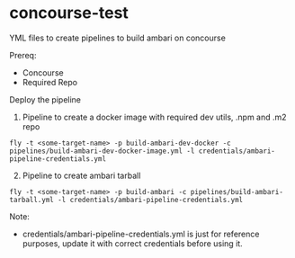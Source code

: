 # concourse-test
YML files to create pipelines to build ambari on concourse

Prereq:
- Concourse
- Required Repo

Deploy the pipeline

1. Pipeline to create a docker image with required dev utils, .npm and .m2 repo
```
fly -t <some-target-name> -p build-ambari-dev-docker -c pipelines/build-ambari-dev-docker-image.yml -l credentials/ambari-pipeline-credentials.yml
```
2. Pipeline to create ambari tarball
```
fly -t <some-target-name> -p build-ambari -c pipelines/build-ambari-tarball.yml -l credentials/ambari-pipeline-credentials.yml
```
Note: 
- credentials/ambari-pipeline-credentials.yml is just for reference purposes, update it with correct credentials before using it.
